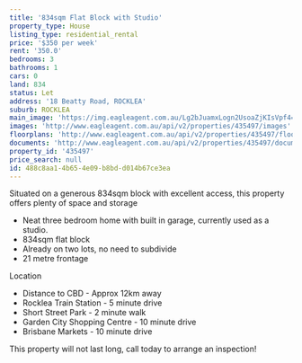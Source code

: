 ```yaml
---
title: '834sqm Flat Block with Studio'
property_type: House
listing_type: residential_rental
price: '$350 per week'
rent: '350.0'
bedrooms: 3
bathrooms: 1
cars: 0
land: 834
status: Let
address: '18 Beatty Road, ROCKLEA'
suburb: ROCKLEA
main_image: 'https://img.eagleagent.com.au/Lg2bJuamxLogn2UsoaZjKIsVpf4=/1280x854/smart/https://s3-us-west-2.amazonaws.com/eagleagent-orig/images/6824941/422321794-image-M.jpg'
images: 'http://www.eagleagent.com.au/api/v2/properties/435497/images'
floorplans: 'http://www.eagleagent.com.au/api/v2/properties/435497/floorplans'
documents: 'http://www.eagleagent.com.au/api/v2/properties/435497/documents'
property_id: '435497'
price_search: null
id: 488c8aa1-4b65-4e09-b8bd-d014b67ce3ea
---
```

Situated on a generous 834sqm block with excellent access, this property offers plenty of space and storage

*  Neat three bedroom home with built in garage, currently used as a studio.
*  834sqm flat block
*  Already on two lots, no need to subdivide
*  21 metre frontage

Location
*  Distance to CBD - Approx 12km away
*  Rocklea Train Station - 5 minute drive
*  Short Street Park - 2 minute walk
*  Garden City Shopping Centre  - 10 minute drive
*  Brisbane Markets - 10 minute drive

This property will not last long, call today to arrange an inspection!